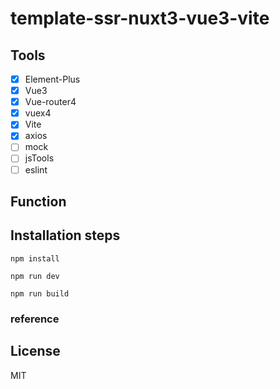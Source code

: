 # template-ssr-nuxt3-vue3-vite

## Tools

-   [x] Element-Plus
-   [x] Vue3
-   [x] Vue-router4
-   [x] vuex4
-   [x] Vite
-   [x] axios
-   [ ] mock
-   [ ] jsTools
-   [ ] eslint

## Function


## Installation steps

```    
npm install
```

```
npm run dev
```

```
npm run build
```

### reference


## License
MIT